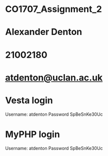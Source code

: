 # CO1707_Assignment_2
# Alexander Denton
# 21002180
# atdenton@uclan.ac.uk
# Vesta login
Username: atdenton
Password SpBeSnKe30Uc
# MyPHP login
Username: atdenton
Password SpBeSnKe30Uc